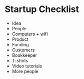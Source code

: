 Startup Checklist
====

- Idea
- People
- Computers + wifi
- Product
- Funding
- Customers
- Bookkeeper
- T-shirts
- Video tutorials
- More people
